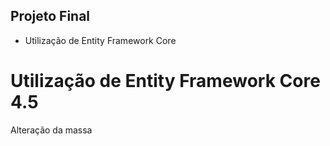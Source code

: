## Projeto Final

* Utilização de Entity Framework Core

# Utilização de Entity Framework Core 4.5

Alteração da massa